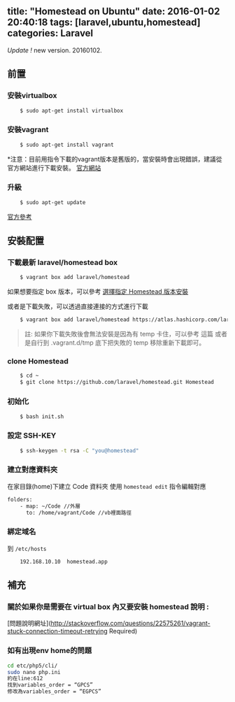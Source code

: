 title: "Homestead on Ubuntu"
date: 2016-01-02 20:40:18
tags: [laravel,ubuntu,homestead]
categories: Laravel
---

*Update !* new version. 20160102.

<!-- more -->

## 前置
### 安裝virtualbox
``` bash
    $ sudo apt-get install virtualbox
```

### 安裝vagrant
``` bash
    $ sudo apt-get install vagrant
```

*注意：目前用指令下載的vagrant版本是舊版的，當安裝時會出現錯誤，建議從官方網站進行下載安裝。
[官方網站](https://www.vagrantup.com/)

### 升級
``` bash
    $ sudo apt-get update
```

[官方參考](https://laravel.com/docs/5.2/homestead)

## 安裝配置

### 下載最新 laravel/homestead box
``` bash
    $ vagrant box add laravel/homestead
```

如果想要指定 box 版本，可以參考 [選擇指定 Homestead 版本安裝](http://yish.im/2015/11/19/Homestead-version/)

或者是下載失敗，可以透過直接連接的方式進行下載
``` bash
    $ vagrant box add laravel/homestead https://atlas.hashicorp.com/laravel/boxes/homestead
```

>註: 如果你下載失敗後會無法安裝是因為有 temp 卡住，可以參考 這篇 或者是自行到 .vagrant.d/tmp 底下把失敗的 temp 移除重新下載即可。

### clone Homestead
``` bash
    $ cd ~
    $ git clone https://github.com/laravel/homestead.git Homestead
```

### 初始化
``` bash
    $ bash init.sh
```

### 設定 SSH-KEY
``` bash
    $ ssh-keygen -t rsa -C "you@homestead"
```

### 建立對應資料夾
在家目錄(home)下建立 Code 資料夾
使用 `homestead edit` 指令編輯對應
``` bash
folders:
    - map: ~/Code //外層
      to: /home/vagrant/Code //vb裡面路徑
```

### 綁定域名

到 `/etc/hosts`
``` bash
    192.168.10.10  homestead.app
```
## 補充

### 關於如果你是需要在 virtual box 內又要安裝 homestead 說明 :

[問題說明網址](http://stackoverflow.com/questions/22575261/vagrant-stuck-connection-timeout-retrying
Required)

### 如有出現env home的問題
``` bash
cd etc/php5/cli/
sudo nano php.ini
約在line:612
找到variables_order = “GPCS”
修改為variables_order = “EGPCS”
```